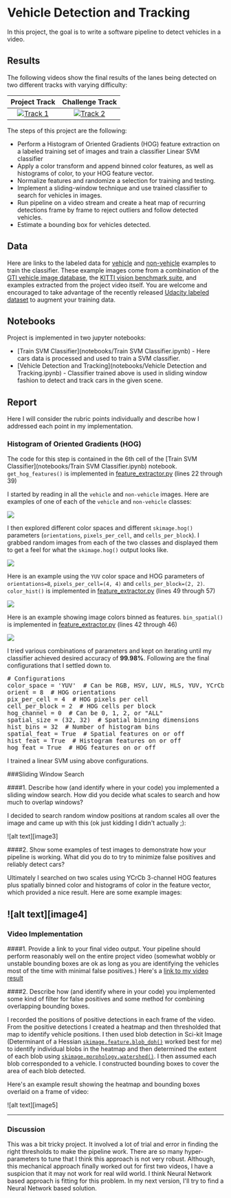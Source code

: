 # Vehicle Detection and Tracking

In this project, the goal is to write a software pipeline to detect vehicles in a video.  

## Results

The following videos show the final results of the lanes being detected on two different tracks with varying difficulty:

Project Track                 |Challenge Track                                   
:----------------------------:|:-----------------------------:
[![Track 1](output_images/project_track.png)](https://youtu.be/x8kqF5M8idc) | [![Track 2](output_images/challenge_track.png)](https://youtu.be/MnQ2CQFppB4) 


The steps of this project are the following:

* Perform a Histogram of Oriented Gradients (HOG) feature extraction on a labeled training set of images and train a classifier Linear SVM classifier
* Apply a color transform and append binned color features, as well as histograms of color, to your HOG feature vector. 
* Normalize features and randomize a selection for training and testing.
* Implement a sliding-window technique and use trained classifier to search for vehicles in images.
* Run pipeline on a video stream and create a heat map of recurring detections frame by frame to reject outliers and follow detected vehicles.
* Estimate a bounding box for vehicles detected.

## Data

Here are links to the labeled data for [vehicle](https://s3.amazonaws.com/udacity-sdc/Vehicle_Tracking/vehicles.zip) and [non-vehicle](https://s3.amazonaws.com/udacity-sdc/Vehicle_Tracking/non-vehicles.zip) examples to train the classifier.  These example images come from a combination of the [GTI vehicle image database](http://www.gti.ssr.upm.es/data/Vehicle_database.html), the [KITTI vision benchmark suite](http://www.cvlibs.net/datasets/kitti/), and examples extracted from the project video itself. You are welcome and encouraged to take advantage of the recently released [Udacity labeled dataset](https://github.com/udacity/self-driving-car/tree/master/annotations) to augment your training data.  

## Notebooks

Project is implemented in two jupyter notebooks:

- [Train SVM Classifier](notebooks/Train SVM Classifier.ipynb) - Here cars data is processed and used to train a SVM classifier.
- [Vehicle Detection and Tracking](notebooks/Vehicle Detection and Tracking.ipynb) - Classifier trained above is used in sliding window fashion to detect and track cars in the given scene.

## Report

Here I will consider the rubric points individually and describe how I addressed each point in my implementation. 

### Histogram of Oriented Gradients (HOG)

The code for this step is contained in the 6th cell of the [Train SVM Classifier](notebooks/Train SVM Classifier.ipynb) notebook. `get_hog_features()` is implemented in [feature_extractor.py](source_code/detect_track/feature_extractor.py) (lines 22 through 39)

I started by reading in all the `vehicle` and `non-vehicle` images.  Here are examples of one of each of the `vehicle` and `non-vehicle` classes:

![](output_images/car_not-car.png)

I then explored different color spaces and different `skimage.hog()` parameters (`orientations`, `pixels_per_cell`, and `cells_per_block`). I grabbed random images from each of the two classes and displayed them to get a feel for what the `skimage.hog()` output looks like.

![](output_images/hog_features.png)

Here is an example using the `YUV` color space and HOG parameters of `orientations=8`, `pixels_per_cell=(4, 4)` and `cells_per_block=(2, 2)`. `color_hist()` is implemented in [feature_extractor.py](source_code/detect_track/feature_extractor.py) (lines 49 through 57)

![](output_images/color_histogram.png)

Here is an example showing image colors binned as features. `bin_spatial()` is implemented in [feature_extractor.py](source_code/detect_track/feature_extractor.py) (lines 42 through 46)

![](output_images/binned_color.png)

I tried various combinations of parameters and kept on iterating until my classifier achieved desired accuracy of **99.98%**. Following are the final configurations that I settled down to.

<pre>
# Configurations
color_space = 'YUV'  # Can be RGB, HSV, LUV, HLS, YUV, YCrCb
orient = 8  # HOG orientations
pix_per_cell = 4  # HOG pixels per cell
cell_per_block = 2  # HOG cells per block
hog_channel = 0  # Can be 0, 1, 2, or "ALL"
spatial_size = (32, 32)  # Spatial binning dimensions
hist_bins = 32  # Number of histogram bins
spatial_feat = True  # Spatial features on or off
hist_feat = True  # Histogram features on or off
hog_feat = True  # HOG features on or off
</pre>

I trained a linear SVM using above configurations. 

###Sliding Window Search

####1. Describe how (and identify where in your code) you implemented a sliding window search.  How did you decide what scales to search and how much to overlap windows?

I decided to search random window positions at random scales all over the image and came up with this (ok just kidding I didn't actually ;):

![alt text][image3]

####2. Show some examples of test images to demonstrate how your pipeline is working.  What did you do to try to minimize false positives and reliably detect cars?

Ultimately I searched on two scales using YCrCb 3-channel HOG features plus spatially binned color and histograms of color in the feature vector, which provided a nice result.  Here are some example images:

![alt text][image4]
---

### Video Implementation

####1. Provide a link to your final video output.  Your pipeline should perform reasonably well on the entire project video (somewhat wobbly or unstable bounding boxes are ok as long as you are identifying the vehicles most of the time with minimal false positives.)
Here's a [link to my video result](./project_video.mp4)


####2. Describe how (and identify where in your code) you implemented some kind of filter for false positives and some method for combining overlapping bounding boxes.

I recorded the positions of positive detections in each frame of the video.  From the positive detections I created a heatmap and then thresholded that map to identify vehicle positions.  I then used blob detection in Sci-kit Image (Determinant of a Hessian [`skimage.feature.blob_doh()`](http://scikit-image.org/docs/dev/auto_examples/plot_blob.html) worked best for me) to identify individual blobs in the heatmap and then determined the extent of each blob using [`skimage.morphology.watershed()`](http://scikit-image.org/docs/dev/auto_examples/plot_watershed.html). I then assumed each blob corresponded to a vehicle.  I constructed bounding boxes to cover the area of each blob detected.  

Here's an example result showing the heatmap and bounding boxes overlaid on a frame of video:

![alt text][image5]

---

### Discussion

This was a bit tricky project. It involved a lot of trial and error in finding the right thresholds to make the pipeline work. There are so many hyper-parameters to tune that I think this approach is not very robust. Although, this mechanical approach finally worked out for first two videos, I have a suspicion that it may not work for real wild world. I think Neural Network based approach is fitting for this problem. In my next version, I'll try to find a Neural Network based solution.
 
